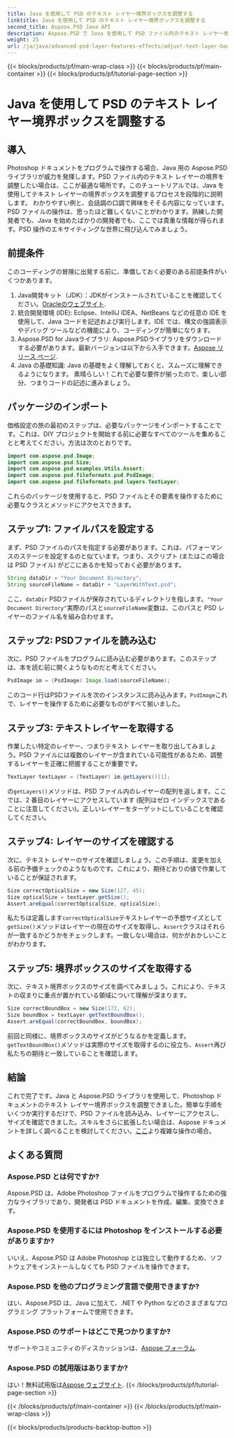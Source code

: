 ```yaml
---
title: Java を使用して PSD のテキスト レイヤー境界ボックスを調整する
linktitle: Java を使用して PSD のテキスト レイヤー境界ボックスを調整する
second_title: Aspose.PSD Java API
description: Aspose.PSD で Java を使用して PSD ファイル内のテキスト レイヤー境界を調整する方法を学びます。ステップ バイ ステップの手順を説明した簡単なガイドです。
weight: 25
url: /ja/java/advanced-psd-layer-features-effects/adjust-text-layer-bound-box-psd/
---
```


{{< blocks/products/pf/main-wrap-class >}}
{{< blocks/products/pf/main-container >}}
{{< blocks/products/pf/tutorial-page-section >}}

# Java を使用して PSD のテキスト レイヤー境界ボックスを調整する

## 導入
Photoshop ドキュメントをプログラムで操作する場合、Java 用の Aspose.PSD ライブラリが威力を発揮します。PSD ファイル内のテキスト レイヤーの境界を調整したい場合は、ここが最適な場所です。このチュートリアルでは、Java を使用してテキスト レイヤーの境界ボックスを調整するプロセスを段階的に説明します。
わかりやすい例と、会話調の口調で興味をそそる内容になっています。PSD ファイルの操作は、思ったほど難しくないことがわかります。熟練した開発者でも、Java を始めたばかりの開発者でも、ここでは貴重な情報が得られます。PSD 操作のエキサイティングな世界に飛び込んでみましょう。
## 前提条件
このコーディングの冒険に出発する前に、準備しておく必要のある前提条件がいくつかあります。
1. Java開発キット（JDK）：JDKがインストールされていることを確認してください。[Oracleのウェブサイト](https://www.oracle.com/java/technologies/javase-jdk11-downloads.html).
2. 統合開発環境 (IDE): Eclipse、IntelliJ IDEA、NetBeans などの任意の IDE を使用して、Java コードを記述および実行します。IDE では、構文の強調表示やデバッグ ツールなどの機能により、コーディングが簡単になります。
3.  Aspose.PSD for Javaライブラリ: Aspose.PSDライブラリをダウンロードする必要があります。最新バージョンは以下から入手できます。[Aspose リリース ページ](https://releases.aspose.com/psd/java/). 
4. Java の基礎知識: Java の基礎をよく理解しておくと、スムーズに理解できるようになります。
素晴らしい！これで必要な要件が揃ったので、楽しい部分、つまりコードの記述に進みましょう。
## パッケージのインポート
価格設定の旅の最初のステップは、必要なパッケージをインポートすることです。これは、DIY プロジェクトを開始する前に必要なすべてのツールを集めることと考えてください。方法は次のとおりです。
```java
import com.aspose.psd.Image;
import com.aspose.psd.Size;
import com.aspose.psd.examples.Utils.Assert;
import com.aspose.psd.fileformats.psd.PsdImage;
import com.aspose.psd.fileformats.psd.layers.TextLayer;
```
これらのパッケージを使用すると、PSD ファイルとその要素を操作するために必要なクラスとメソッドにアクセスできます。
## ステップ1: ファイルパスを設定する
まず、PSD ファイルのパスを指定する必要があります。これは、パフォーマンスのステージを設定するのと似ています。つまり、スクリプト (またはこの場合は PSD ファイル) がどこにあるかを知っておく必要があります。

```java
String dataDir = "Your Document Directory"; 
String sourceFileName = dataDir + "LayerWithText.psd";
```
ここ、`dataDir` PSDファイルが保存されているディレクトリを指します。`"Your Document Directory"`実際のパスと`sourceFileName`変数は、このパスと PSD レイヤーのファイル名を組み合わせます。
## ステップ2: PSDファイルを読み込む
次に、PSD ファイルをプログラムに読み込む必要があります。このステップは、本を読む前に開くようなものだと考えてください。

```java
PsdImage im = (PsdImage) Image.load(sourceFileName);
```
このコード行はPSDファイルを次のインスタンスに読み込みます。`PsdImage`これで、レイヤーを操作するために必要なものがすべて揃いました。
## ステップ3: テキストレイヤーを取得する
作業したい特定のレイヤー、つまりテキスト レイヤーを取り出してみましょう。PSD ファイルには複数のレイヤーが含まれている可能性があるため、調整するレイヤーを正確に把握することが重要です。

```java
TextLayer textLayer = (TextLayer) im.getLayers()[1];
```
の`getLayers()`メソッドは、PSD ファイル内のレイヤーの配列を返します。ここでは、2 番目のレイヤーにアクセスしています (配列はゼロ インデックスであることに注意してください)。正しいレイヤーをターゲットにしていることを確認してください。
## ステップ4: レイヤーのサイズを確認する
次に、テキスト レイヤーのサイズを確認しましょう。この手順は、変更を加える前の予備チェックのようなものです。これにより、期待どおりの値で作業していることが保証されます。

```java
Size correctOpticalSize = new Size(127, 45);
Size opticalSize = textLayer.getSize();
Assert.areEqual(correctOpticalSize, opticalSize);
```
私たちは定義します`correctOpticalSize`テキストレイヤーの予想サイズとして`getSize()`メソッドはレイヤーの現在のサイズを取得し、`Assert`クラスはそれらが一致するかどうかをチェックします。一致しない場合は、何かがおかしいことがわかります。
## ステップ5: 境界ボックスのサイズを取得する
次に、テキスト境界ボックスのサイズを調べてみましょう。これにより、テキストの収まりに重点が置かれている領域について理解が深まります。

```java
Size correctBoundBox = new Size(172, 62);
Size boundBox = textLayer.getTextBoundBox();
Assert.areEqual(correctBoundBox, boundBox);
```
前回と同様に、境界ボックスのサイズがどうなるかを定義します。`getTextBoundBox()`メソッドは実際のサイズを取得するのに役立ち、`Assert`再び私たちの期待と一致していることを確認します。
## 結論
これで完了です。Java と Aspose.PSD ライブラリを使用して、Photoshop ドキュメントのテキスト レイヤー境界ボックスを調整できました。簡単な手順をいくつか実行するだけで、PSD ファイルを読み込み、レイヤーにアクセスし、サイズを確認できました。スキルをさらに拡張したい場合は、Aspose ドキュメントを詳しく調べることを検討してください。[ここ](https://reference.aspose.com/psd/java/)より複雑な操作の場合。
## よくある質問
### Aspose.PSD とは何ですか?
Aspose.PSD は、Adobe Photoshop ファイルをプログラムで操作するための強力なライブラリであり、開発者は PSD ドキュメントを作成、編集、変換できます。
### Aspose.PSD を使用するには Photoshop をインストールする必要がありますか?
いいえ、Aspose.PSD は Adobe Photoshop とは独立して動作するため、ソフトウェアをインストールしなくても PSD ファイルを操作できます。
### Aspose.PSD を他のプログラミング言語で使用できますか?
はい、Aspose.PSD は、Java に加えて、.NET や Python などのさまざまなプログラミング プラットフォームで使用できます。
### Aspose.PSD のサポートはどこで見つかりますか?
サポートやコミュニティのディスカッションは、[Aspose フォーラム](https://forum.aspose.com/c/psd/34).
### Aspose.PSD の試用版はありますか?
はい！無料試用版は[Aspose ウェブサイト](https://releases.aspose.com/).
{{< /blocks/products/pf/tutorial-page-section >}}

{{< /blocks/products/pf/main-container >}}
{{< /blocks/products/pf/main-wrap-class >}}

{{< blocks/products/products-backtop-button >}}
